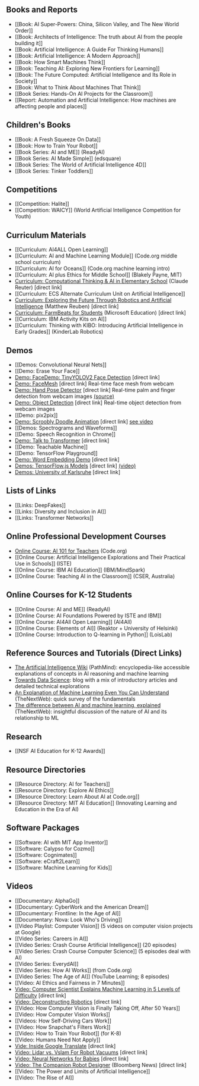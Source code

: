 ## Books and Reports
* [[Book: AI Super-Powers: China, Silicon Valley, and The New World Order]]
* [[Book: Architects of Intelligence: The truth about AI from the people building it]]
* [[Book: Artificial Intelligence: A Guide For Thinking Humans]]
* [[Book: Artificial Intelligence: A Modern Approach]]
* [[Book: How Smart Machines Think]]
* [[Book: Teaching AI: Exploring New Frontiers for Learning]]
* [[Book: The Future Computed: Artificial Intelligence and Its Role in Society]]
* [[Book: What to Think About Machines That Think]]
* [[Book Series: Hands-On AI Projects for the Classroom]]
* [[Report: Automation and Artificial Intelligence: How machines are affecting people and places]]

## Children's Books
* [[Book: A Fresh Squeeze On Data]]
* [[Book: How to Train Your Robot]]
* [[Book Series: AI and ME]] (ReadyAI)
* [[Book Series: AI Made Simple]] (edsquare)
* [[Book Series: The World of Artificial Intelligence 4D]]
* [[Book Series: Tinker Toddlers]]


## Competitions
* [[Competition: Halite]]
* [[Competition: WAICY]] (World Artificial Intelligence Competition for Youth)

## Curriculum Materials
* [[Curriculum: AI4ALL Open Learning]]
* [[Curriculum: AI and Machine Learning Module]] (Code.org middle school curriculum)
* [[Curriculum: AI for Oceans]] (Code.org machine learning intro)
* [[Curriculum: AI plus Ethics for Middle School]] (Blakely Payne, MIT)
* [Curriculum: Computational Thinking & AI in Elementary School](http://tssp.creuter.lu/ki/index.php) (Claude Reuter) [direct link]
* [[Curriculum: ECS Alternate Curriculum Unit on Artificial Intelligence]]
* [Curriculum: Exploring the Future Through Robotics and Artificial Intelligence](https://osf.io/tua5k/) (Matthew Reuben) [direct link]
* [Curriculum: FarmBeats for Students](https://education.microsoft.com/en-us/lesson/5d991297) (Microsoft Education) [direct link]
* [[Curriculum: IBM Activity Kits on AI]]
* [[Curriculum: Thinking with KIBO: Introducing Artificial Intelligence in Early Grades]] (KinderLab Robotics)

## Demos
* [[Demos: Convolutional Neural Nets]]
* [[Demo: Erase Your Face]]
* [Demo: FaceDemo: TinyYOLOV2 Face Detection](http://www.cs.cmu.edu/~dst/FaceDemo) [direct link]
* [Demo: FaceMesh](https://storage.googleapis.com/tfjs-models/demos/facemesh/index.html) [direct link] Real-time face mesh from webcam
* [Demo: Hand Pose Detector](https://storage.googleapis.com/tfjs-models/demos/handtrack/index.html) [direct link] Real-time palm and finger detection from webcam images [(source)](https://github.com/tensorflow/tfjs-models/tree/master/handpose)
* [Demo: Object Detection](https://tensorflow-js-object-detection.glitch.me/) [direct link] Real-time object detection from webcam images
* [[Demo: pix2pix]]
* [Demo: Scroobly Doodle Animation](https://www.scroobly.com/) [direct link] [see video](https://www.youtube.com/watch?v=mq2jK5X9JNY)
* [[Demos: Spectrograms and Waveforms]]
* [[Demo: Speech Recognition in Chrome]]
* [Demo: Talk to Transformer](https://app.inferkit.com/demo) [direct link]
* [[Demo: Teachable Machine]]
* [[Demo: TensorFlow Playground]]
* [Demo: Word Embedding Demo](https://www.cs.cmu.edu/~dst/WordEmbeddingDemo) [direct link]
* [Demos: TensorFlow.js Models](https://www.tensorflow.org/js/models) [direct link] [(video)](https://www.youtube.com/watch?v=c3aZeMZ0cvs)
* [Demos: University of Karlsruhe](https://lecture-demo.ira.uka.de/) [direct link]

## Lists of Links
* [[Links: DeepFakes]]
* [[Links: Diversity and Inclusion in AI]]
* [[Links: Transformer Networks]]

## Online Professional Development Courses
* [Online Course: AI 101 for Teachers](https://code.org/ai/pl/101) (Code.org)
* [[Online Course: Artificial Intelligence Explorations and Their Practical Use in Schools]] (ISTE)
* [[Online Course: IBM AI Education]] (IBM/MindSpark)
* [[Online Course: Teaching AI in the Classroom]] (CSER, Australia)

## Online Courses for K-12 Students
* [[Online Course: AI and ME]] (ReadyAI)
* [[Online Course: AI Foundations Powered by ISTE and IBM]]
* [[Online Course: AI4All Open Learning]] (AI4All)
* [[Online Course: Elements of AI]] (Reaktor + University of Helsinki)
* [[Online Course: Introduction to Q-learning in Python]] (LoisLab)

## Reference Sources and Tutorials (Direct Links)
* [The Artificial Intelligence Wiki](https://pathmind.com/wiki/index) (PathMind): encyclopedia-like accessible explanations of concepts in AI reasoning and machine learning
* [Towards Data Science](https://towardsdatascience.com): blog with a mix of introductory articles and detailed technical explorations
* [An Explanation of Machine Learning Even You Can Understand](https://thenextweb.com/neural/2020/04/25/machine-learning-models-explained-to-a-five-year-old-syndication/) (TheNextWeb): quick survey of the fundamentals
* [The difference between AI and machine learning, explained](https://thenextweb.com/syndication/2018/11/21/the-difference-between-ai-and-machine-learning-explained/) (TheNextWeb): insightful discussion of the nature of AI and its relationship to ML

## Research
* [[NSF AI Education for K-12 Awards]]

## Resource Directories
* [[Resource Directory: AI for Teachers]]
* [[Resource Directory: Explore AI Ethics]]
* [[Resource Directory: Learn About AI at Code.org]]
* [[Resource Directory: MIT AI Education]] (Innovating Learning and Education in the Era of AI)


## Software Packages
* [[Software: AI with MIT App Inventor]]
* [[Software: Calypso for Cozmo]]
* [[Software: Cognimates]]
* [[Software: eCraft2Learn]]
* [[Software: Machine Learning for Kids]]

## Videos
* [[Documentary: AlphaGo]]
* [[Documentary: CyberWork and the American Dream]]
* [[Documentary: Frontline: In the Age of AI]]
* [[Documentary: Nova: Look Who's Driving]]
* [[Video Playlist: Computer Vision]] (5 videos on computer vision projects at Google)
* [[Video Series: Careers in AI]]
* [[Video Series: Crash Course Artificial Intelligence]] (20 episodes)
* [[Video Series: Crash Course Computer Science]] (5 episodes deal with AI)
* [[Video Series: EverydAI]]
* [[Video Series: How AI Works]] (from Code.org)
* [[Video Series: The Age of AI]] (YouTube Learning; 8 episodes)
* [[Video: AI Ethics and Fairness in 7 Minutes]]
* [Video: Computer Scientist Explains Machine Learning in 5 Levels of Difficulty](https://www.youtube.com/watch?v=5q87K1WaoFI) [direct link]
* [Video: Deconstructing Robotics](https://www.youtube.com/watch?v=vxhO7oq3-dY) [direct link]
* [[Video: How Computer Vision is Finally Taking Off, After 50 Years]]
* [[Video: How Computer Vision Works]]
* [[Videos: How Self-Driving Cars Work]]
* [[Video: How Snapchat's Filters Work]]
* [[Video: How to Train Your Robot]] (for K-8)
* [[Video: Humans Need Not Apply]]
* [Vide: Inside Google Translate](https://www.youtube.com/watch?v=_GdSC1Z1Kzs) [direct link]
* [Video: Lidar vs. Vslam For Robot Vacuums](https://www.youtube.com/watch?v=5O8VmDiab3w) [direct link]
* [Video: Neural Networks for Babies](https://www.youtube.com/watch?v=IX6acE4l1YQ) [direct link]
* [Video: The Companion Robot Designer](https://www.youtube.com/watch?v=eGySFLW0qDs&list=PLqq4LnWs3olUF4RKAPDYMhIGRQkt0k1Xl&index=5) (Bloomberg News) [direct link]
* [[Video: The Power and Limits of Artificial Intelligence]]
* [[Video: The Rise of AI]]